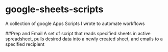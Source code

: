 # google-sheets-scripts
A collection of google Apps Scripts I wrote to automate workflows

##Prep and Email
A set of script that reads specified sheets in active spreadsheet, pulls desired data into a newly created sheet, and emails to a specified recipient
